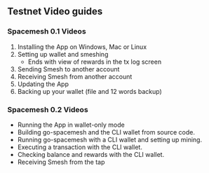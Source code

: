 ## Testnet Video guides

### Spacemesh 0.1 Videos
1. Installing the App on Windows, Mac or Linux
2. Setting up wallet and smeshing
    - Ends with view of rewards in the tx log screen
3. Sending Smesh to another account
4. Receiving Smesh from another account
5. Updating the App
6. Backing up your wallet (file and 12 words backup)


### Spacemesh 0.2 Videos
- Running the App in wallet-only mode
- Building go-spacemesh and the CLI wallet from source code.
- Running go-spacemesh with a CLI wallet and setting up mining.
- Executing a transaction with the CLI wallet.
- Checking balance and rewards with the CLI wallet.
- Receiving Smesh from the tap
